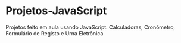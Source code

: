 # Projetos-JavaScript
Projetos feito em aula usando JavaScript.
Calculadoras, Cronômetro, Formulário de Registo e Urna Eletrônica






